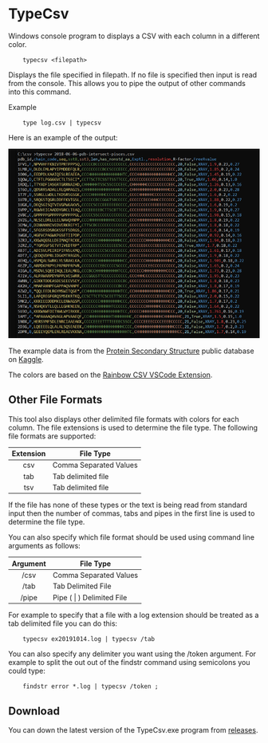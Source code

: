 # TypeCsv

Windows console program to displays a CSV with each column in a different color.
```
    typecsv <filepath>
```
Displays the file specified in filepath. If no file is specified then input is read from the console. This allows you to pipe the output of other commands into this command.

Example
```
    type log.csv | typecsv
```
Here is an example of the output:

![example](docs/img/example.png)

The example data is from the [Protein Secondary Structure](https://www.kaggle.com/alfrandom/protein-secondary-structure) public database on [Kaggle](https://www.kaggle.com/). 

The colors are based on the [Rainbow CSV VSCode Extension](https://marketplace.visualstudio.com/items?itemName=mechatroner.rainbow-csv).

## Other File Formats

This tool also displays other delimited file formats with colors for each column. The file extensions is used to determine the file type. The following file formats are supported:

| Extension | File Type              |
|:---------:| ---------------------- |
|    csv    | Comma Separated Values |
|    tab    | Tab delimited file     |
|    tsv    | Tab delimited file     |

If the file has none of these types or the text is being read from standard input then the number of commas, tabs and pipes in the first line is used to determine the file type.

You can also specify which file format should be used using command line arguments as follows:

| Argument | File Type               |
|:--------:| ----------------------- |
|   /csv   | Comma Separated Values  |
|   /tab   | Tab Delimited File      |
|   /pipe  | Pipe ( \| ) Delimited File |

For example to specify that a file with a log extension should be treated as a tab delimited file you can do this:

```
    typecsv ex20191014.log | typecsv /tab
```

You can also specify any delimiter you want using the /token argument. For example to split the out out of the findstr command using semicolons you could type:

```
    findstr error *.log | typecsv /token ;
```

## Download

You can down the latest version of the TypeCsv.exe program from [releases](https://gitlab.com/patleahy/TypeCsv/-/releases).
